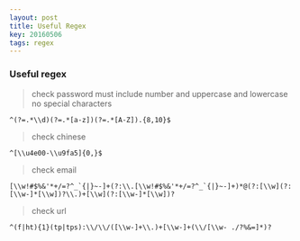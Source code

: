 ```yaml
---
layout: post
title: Useful Regex
key: 20160506
tags: regex
---
```


### Useful regex

> check password must include number and uppercase and lowercase no special characters

```
^(?=.*\\d)(?=.*[a-z])(?=.*[A-Z]).{8,10}$
```

> check chinese

```
^[\\u4e00-\\u9fa5]{0,}$
```

> check email

```
[\\w!#$%&'*+/=?^_`{|}~-]+(?:\\.[\\w!#$%&'*+/=?^_`{|}~-]+)*@(?:[\\w](?:[\\w-]*[\\w])?\\.)+[\\w](?:[\\w-]*[\\w])?
```

> check url

```
^(f|ht){1}(tp|tps):\\/\\/([\\w-]+\\.)+[\\w-]+(\\/[\\w- ./?%&=]*)?
```
